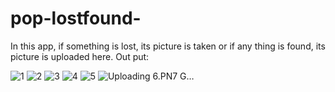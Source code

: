 # pop-lostfound-
In this app, if something is lost, its picture is taken or if any thing is found, its picture is uploaded here.
Out put:

![1](https://user-images.githubusercontent.com/96940619/158680517-c228f23b-5fe9-42a9-9dd8-951bf1ab870e.PNG)
![2](https://user-images.githubusercontent.com/96940619/158680654-982e3389-352c-4dfd-881b-ef4420635d96.PNG)
![3](https://user-images.githubusercontent.com/96940619/158680668-cfcd997d-a247-4246-b393-fab1e55ab1b0.PNG)
![4](https://user-images.githubusercontent.com/96940619/158680675-c57a773f-43fb-44d2-93cf-7e0352c13c69.PNG)
![5](https://user-images.githubusercontent.com/96940619/158680681-f4eb20c0-6b9c-412d-b083-93f304c66d30.PNG)
![Uploading 6.PN![7](https://user-images.githubusercontent.com/96940619/158680694-1ece7c39-5946-45e4-8886-abfba402af59.PNG)
G…]()
